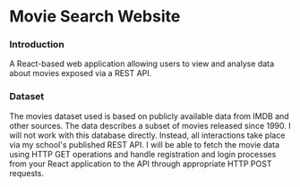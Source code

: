 # Movie Search Website
### Introduction
A React-based web application allowing users to view and analyse data about movies exposed via a REST API. 

### Dataset
The movies dataset used is based on publicly available data from IMDB and other sources. The data describes a subset of movies released since 1990.
I will not work with this database directly. Instead, all interactions take place via my school's published REST API. I will be able to fetch the movie data using HTTP GET operations and handle registration and login processes from your React application to the API through appropriate HTTP POST requests. 
